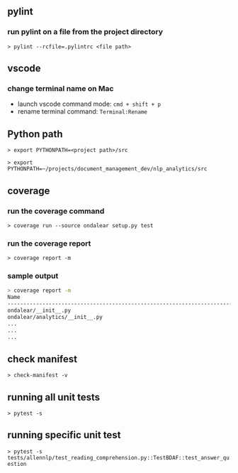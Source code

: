 ## pylint
### run pylint on a file from the project directory
`> pylint --rcfile=.pylintrc <file path>`


## vscode
### change terminal name on Mac
* launch vscode command mode: `cmd + shift + p`
* rename terminal command: `Terminal:Rename`


## Python path
`> export PYTHONPATH=<project path>/src`

`> export PYTHONPATH=~/projects/document_management_dev/nlp_analytics/src`

## coverage
### run the coverage command
`> coverage run --source ondalear setup.py test`
### run the coverage report
`> coverage report -m`

### sample output
``` bash
> coverage report -m
Name                                                                        Stmts   Miss  Cover   Missing
---------------------------------------------------------------------------------------------------------
ondalear/__init__.py                                                              1      0   100%
ondalear/analytics/__init__.py                                                    6      0   100%
...
...
...
```

## check manifest
`> check-manifest -v`

## running all unit tests
`> pytest -s`
## running specific unit test
`> pytest -s tests/allennlp/test_reading_comprehension.py::TestBDAF::test_answer_question`